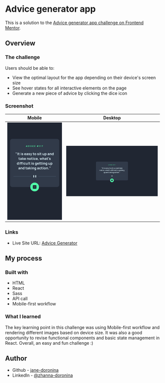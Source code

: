 # Advice generator app

This is a solution to the [Advice generator app challenge on Frontend Mentor](https://www.frontendmentor.io/challenges/advice-generator-app-QdUG-13db).

## Overview

### The challenge

Users should be able to:

- View the optimal layout for the app depending on their device's screen size
- See hover states for all interactive elements on the page
- Generate a new piece of advice by clicking the dice icon

### Screenshot

Mobile             |  Desktop
:-------------------------:|:-------------------------:
![](./public/screenshots/advice_generator_screenshot_mobile.png)  |  ![](./public/screenshots/advice_generator_screenshot_desktop.png)


### Links

- Live Site URL: [Advice Generator](https://rococo-squirrel-c4778f.netlify.app/)

## My process

### Built with

- HTML
- React
- Sass
- API call
- Mobile-first workflow

### What I learned

The key learning point in this challenge was using Mobile-first workflow and rendering different images based on device size. It was also a good opportunity to revise functional components and basic state management in React. Overall, an easy and fun challenge :)



## Author

- Github - [jane-doronina](https://github.com/jane-doronina)
- LinkedIn - [@zhanna-doronina](https://www.linkedin.com/in/zhanna-doronina/)
